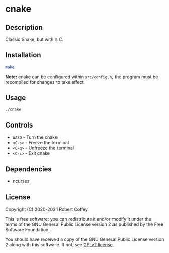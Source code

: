 # cnake

## Description

Classic Snake, but with a C.


## Installation

```bash
make
```

**Note:** cnake can be configured within `src/config.h`, the program must be
recompiled for changes to take effect.


## Usage

```bash
./cnake
```


## Controls

- `WASD` - Turn the cnake
- `<C-s>` - Freeze the terminal
- `<C-q>` - Unfreeze the terminal
- `<C-c>` - Exit cnake


## Dependencies

- ncurses


## License

Copyright (C) 2020-2021 Robert Coffey

This is free software: you can redistribute it and/or modify it under the terms
of the GNU General Public License version 2 as published by the Free Software
Foundation.

You should have received a copy of the GNU General Public License version 2
along with this software. If not, see
[GPLv2 license](https://www.gnu.org/licenses/gpl-2.0).

